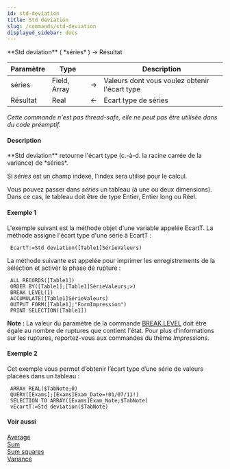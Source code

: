 ```yaml
---
id: std-deviation
title: Std deviation
slug: /commands/std-deviation
displayed_sidebar: docs
---
```


<!--REF #_command_.Std deviation.Syntax-->**Std deviation** ( *séries* ) -> Résultat<!-- END REF-->
<!--REF #_command_.Std deviation.Params-->
| Paramètre | Type |  | Description |
| --- | --- | --- | --- |
| séries | Field, Array | &#8594;  | Valeurs dont vous voulez obtenir l'écart type |
| Résultat | Real | &#8592; | Ecart type de séries |

<!-- END REF-->

*Cette commande n'est pas thread-safe, elle ne peut pas être utilisée dans du code préemptif.*


#### Description 

<!--REF #_command_.Std deviation.Summary-->**Std deviation** retourne l'écart type (c.-à-d. la racine carrée de la variance) de *séries*.<!-- END REF--> 

Si *séries* est un champ indexé, l'index sera utilisé pour le calcul. 

Vous pouvez passer dans *séries* un tableau (à une ou deux dimensions). Dans ce cas, le tableau doit être de type Entier, Entier long ou Réel.

#### Exemple 1 

L'exemple suivant est la méthode objet d'une variable appelée EcartT. La méthode assigne l'écart type d'une série à EcartT :

```4d
 EcartT:=Std deviation([Table1]SérieValeurs)
```

La méthode suivante est appelée pour imprimer les enregistrements de la sélection et activer la phase de rupture : 

```4d
 ALL RECORDS([Table1])
 ORDER BY([Table1];[Table1]SérieValeurs;>)
 BREAK LEVEL(1)
 ACCUMULATE([Table1]SérieValeurs)
 OUTPUT FORM([Table1];"FormImpression")
 PRINT SELECTION([Table1])
```

**Note :** La valeur du paramètre de la commande [BREAK LEVEL](break-level.md) doit être égale au nombre de ruptures que contient l'état. Pour plus d'informations sur les ruptures, reportez-vous aux commandes du thème *Impressions*.

#### Exemple 2 

Cet exemple vous permet d’obtenir l’écart type d’une série de valeurs placées dans un tableau : 

```4d
 ARRAY REAL($TabNote;0)
 QUERY([Exams];[Exams]Exam_Date=!01/07/11!)
 SELECTION TO ARRAY([Exams]Exam_Note;$TabNote)
 vEcartT:=Std deviation($TabNote)
```

#### Voir aussi 

[Average](average.md)  
[Sum](sum.md)  
[Sum squares](sum-squares.md)  
[Variance](variance.md)  